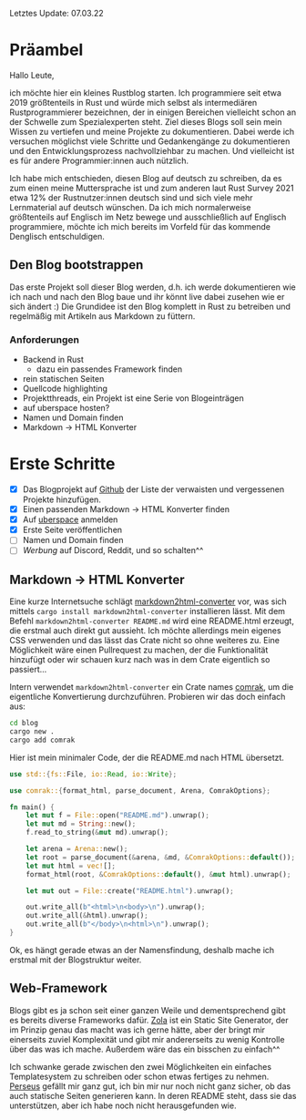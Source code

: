 Letztes Update: 07.03.22

# Präambel

Hallo Leute,

ich möchte hier ein kleines Rustblog starten.
Ich programmiere seit etwa 2019 größtenteils in Rust und würde mich selbst als intermediären Rustprogrammierer bezeichnen, der in einigen Bereichen vielleicht schon an der Schwelle zum Spezialexperten steht.
Ziel dieses Blogs soll sein mein Wissen zu vertiefen und meine Projekte zu dokumentieren. 
Dabei werde ich versuchen möglichst viele Schritte und Gedankengänge zu dokumentieren und den Entwicklungsprozess nachvollziehbar zu machen.
Und vielleicht ist es für andere Programmier:innen auch nützlich.

Ich habe mich entschieden, diesen Blog auf deutsch zu schreiben, da es zum einen meine Muttersprache ist und zum anderen laut Rust Survey 2021 etwa 12% der Rustnutzer:innen deutsch sind und sich viele mehr Lernmaterial auf deutsch wünschen.
Da ich mich normalerweise größtenteils auf Englisch im Netz bewege und ausschließlich auf Englisch programmiere, möchte ich mich bereits im Vorfeld für das kommende Denglisch entschuldigen.

## Den Blog bootstrappen
Das erste Projekt soll dieser Blog werden, d.h. ich werde dokumentieren wie ich nach und nach den Blog baue und ihr könnt live dabei zusehen wie er sich ändert :)
Die Grundidee ist den Blog komplett in Rust zu betreiben und regelmäßig mit Artikeln aus Markdown zu füttern.

### Anforderungen
- Backend in Rust
  - dazu ein passendes Framework finden
- rein statischen Seiten
- Quellcode highlighting
- Projektthreads, ein Projekt ist eine Serie von Blogeinträgen
- auf uberspace hosten?
- Namen und Domain finden
- Markdown -> HTML Konverter

# Erste Schritte
- [x] Das Blogprojekt auf [Github](https://github.com/trobanga/blog) der Liste der verwaisten und vergessenen Projekte hinzufügen.
- [x] Einen passenden Markdown -> HTML Konverter finden
- [x] Auf [uberspace](https://uberspace.de) anmelden
- [x] Erste Seite veröffentlichen
- [ ] Namen und Domain finden
- [ ] _Werbung_ auf Discord, Reddit, und so schalten^^

## Markdown -> HTML Konverter
Eine kurze Internetsuche schlägt [markdown2html-converter](https://crates.io/crates/markdown2html-converter) vor, was sich mittels `cargo install markdown2html-converter` installieren lässt.
Mit dem Befehl `markdown2html-converter README.md` wird eine README.html erzeugt, die erstmal auch direkt gut aussieht.
Ich möchte allerdings mein eigenes CSS verwenden und das lässt das Crate nicht so ohne weiteres zu.
Eine Möglichkeit wäre einen Pullrequest zu machen, der die Funktionalität hinzufügt oder wir schauen kurz nach was in dem Crate eigentlich so passiert...

Intern verwendet `markdown2html-converter` ein Crate names [comrak](https://crates.io/crates/comrak), um die eigentliche Konvertierung durchzuführen.
Probieren wir das doch einfach aus: 

``` sh
cd blog
cargo new .
cargo add comrak
```

Hier ist mein minimaler Code, der die README.md nach HTML übersetzt.
```rust
use std::{fs::File, io::Read, io::Write};

use comrak::{format_html, parse_document, Arena, ComrakOptions};

fn main() {
    let mut f = File::open("README.md").unwrap();
    let mut md = String::new();
    f.read_to_string(&mut md).unwrap();

    let arena = Arena::new();
    let root = parse_document(&arena, &md, &ComrakOptions::default());
    let mut html = vec![];
    format_html(root, &ComrakOptions::default(), &mut html).unwrap();

    let mut out = File::create("README.html").unwrap();

    out.write_all(b"<html>\n<body>\n").unwrap();
    out.write_all(&html).unwrap();
    out.write_all(b"</body>\n<html>\n").unwrap();
}
```

Ok, es hängt gerade etwas an der Namensfindung, deshalb mache ich erstmal mit der Blogstruktur weiter.

## Web-Framework
Blogs gibt es ja schon seit einer ganzen Weile und dementsprechend gibt es bereits diverse Frameworks dafür. 
[Zola](https://www.getzola.org/) ist ein Static Site Generator, der im Prinzip genau das macht was ich gerne hätte, aber der bringt mir einerseits zuviel Komplexität und gibt mir andererseits zu wenig Kontrolle über das was ich mache.
Außerdem wäre das ein bisschen zu einfach^^

Ich schwanke gerade zwischen den zwei Möglichkeiten ein einfaches Templatesystem zu schreiben oder schon etwas fertiges zu nehmen.
[Perseus](https://arctic-hen7.github.io/perseus/en-US/) gefällt mir ganz gut, ich bin mir nur noch nicht ganz sicher, ob das auch statische Seiten generieren kann.
In deren README steht, dass sie das unterstützen, aber ich habe noch nicht herausgefunden wie.


